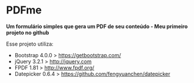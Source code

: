 # PDFme
**Um formulário simples que gera um PDF de seu conteúdo - Meu primeiro projeto no github**

Esse projeto utiliza:

* Bootstrap 4.0.0 > https://getbootstrap.com/
* jQuery 3.2.1 > http://jquery.com
* FPDF 1.81 > http://www.fpdf.org/
* Datepicker 0.6.4 > https://github.com/fengyuanchen/datepicker
